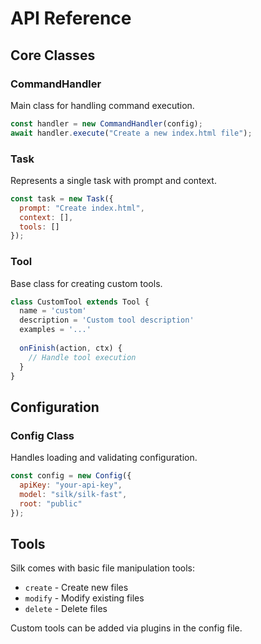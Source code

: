 # API Reference

## Core Classes

### CommandHandler
Main class for handling command execution.

```js
const handler = new CommandHandler(config);
await handler.execute("Create a new index.html file");
```

### Task
Represents a single task with prompt and context.

```js
const task = new Task({ 
  prompt: "Create index.html",
  context: [],
  tools: []
});
```

### Tool
Base class for creating custom tools.

```js
class CustomTool extends Tool {
  name = 'custom'
  description = 'Custom tool description'
  examples = '...'
  
  onFinish(action, ctx) {
    // Handle tool execution
  }
}
```

## Configuration

### Config Class
Handles loading and validating configuration.

```js
const config = new Config({
  apiKey: "your-api-key",
  model: "silk/silk-fast",
  root: "public"
});
```

## Tools

Silk comes with basic file manipulation tools:

- `create` - Create new files
- `modify` - Modify existing files
- `delete` - Delete files

Custom tools can be added via plugins in the config file.
